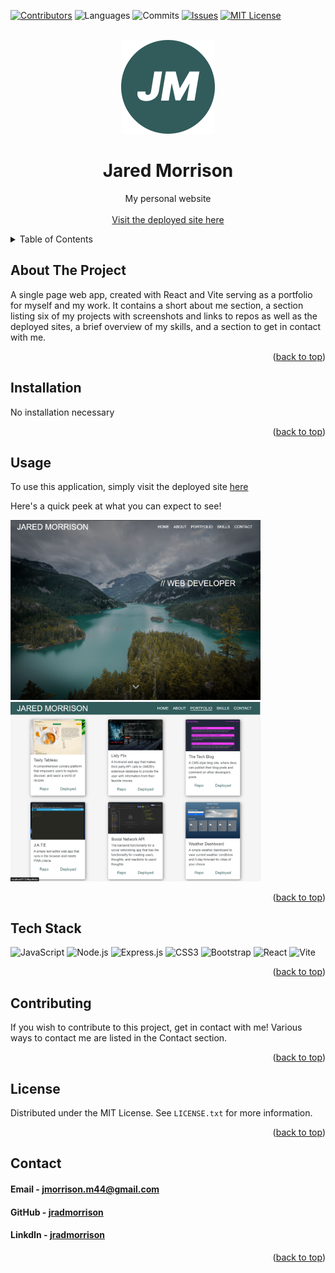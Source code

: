 <!-- Improved compatibility of back to top link: See: https://github.com/othneildrew/Best-README-Template/pull/73 -->

<a name="readme-top"></a>

<!--
*** Thanks for checking out the Best-README-Template. If you have a suggestion
*** that would make this better, please fork the repo and create a pull request
*** or simply open an issue with the tag "enhancement".
*** Don't forget to give the project a star!
*** Thanks again! Now go create something AMAZING! :D
-->

<!-- PROJECT SHIELDS -->
<!--
*** I'm using markdown "reference style" links for readability.
*** Reference links are enclosed in brackets [ ] instead of parentheses ( ).
*** See the bottom of this document for the declaration of the reference variables
*** for contributors-url, forks-url, etc. This is an optional, concise syntax you may use.
*** https://www.markdownguide.org/basic-syntax/#reference-style-links
-->

[![Contributors][contributors-shield]][contributors-url]
![Languages][top-lang-shield]
![Commits][commits-shield]
[![Issues][issues-shield]][issues-url]
[![MIT License][license-shield]][license-url]

<!-- PROJECT LOGO -->
<br />
<div align="center">
  <a href="https://github.com/jradmorrison/my-portfolio">
    <img src="./client/src/assets/images/logo.png" alt="Logo" width="150" height="150">
  </a>

<h1 align="center">Jared Morrison</h1>

  <p align="center">
    My personal website
    <br><br>
    <a href="https://jared-morrison.netlify.app/" target="_blank">Visit the deployed site here</a>
  </p>
</div>

<!-- TABLE OF CONTENTS -->
<details>
  <summary>Table of Contents</summary>
  <ol>
    <li><a href="#about-the-project">About The Project</a></li>
    <li><a href="#installation">Installation</a></li>
    <li><a href="#usage">Usage</a></li>
    <li><a href="#contributing">Contributing</a></li>
    <li><a href="#license">License</a></li>
    <li><a href="#contact">Contact</a></li>
  </ol>
</details>

<!-- ABOUT THE PROJECT -->

## About The Project

A single page web app, created with React and Vite serving as a portfolio for myself and my work. It contains a short about me section, a section listing six of my projects with screenshots and links to repos as well as the deployed sites, a brief overview of my skills, and a section to get in contact with me.

<p align="right">(<a href="#readme-top">back to top</a>)</p>

<!-- Installation instructions -->

## Installation

No installation necessary

<p align="right">(<a href="#readme-top">back to top</a>)</p>

<!-- USAGE EXAMPLES -->

## Usage

To use this application, simply visit the deployed site <a href="" target="_blank">here</a>

Here's a quick peek at what you can expect to see!

<img src="./client/src/assets/images/screenshot1.png" alt="a screenshot" width="400px" ><img src="./client/src/assets/images/screenshot3.png" alt="a screenshot" width="400px" >

<p align="right">(<a href="#readme-top">back to top</a>)</p>

## Tech Stack

<a name="tech-stack"></a>
![JavaScript](https://img.shields.io/badge/JavaScript-%23F7DF1E.svg?style=for-the-badge&logo=javascript&logoColor=%23black)
![Node.js](https://img.shields.io/badge/Node.js-%23339933.svg?style=for-the-badge&logo=node.js&logoColor=%23white)
![Express.js](https://img.shields.io/badge/express.js-%23404d59.svg?style=for-the-badge&logo=express&logoColor=%2361DAFB)
![CSS3](https://img.shields.io/badge/css3-%231572B6.svg?style=for-the-badge&logo=css3&logoColor=white)
![Bootstrap](https://img.shields.io/badge/bootstrap-%238511FA.svg?style=for-the-badge&logo=bootstrap&logoColor=white)
![React](https://img.shields.io/badge/react-%2320232a.svg?style=for-the-badge&logo=react&logoColor=%2361DAFB)
![Vite](https://img.shields.io/badge/vite-%23646CFF.svg?style=for-the-badge&logo=vite&logoColor=white)

<p align="right">(<a href="#readme-top">back to top</a>)</p>

<!-- CONTRIBUTING -->

## Contributing

If you wish to contribute to this project, get in contact with me! Various ways to contact me are listed in the Contact section.

<p align="right">(<a href="#readme-top">back to top</a>)</p>

<!-- LICENSE -->

## License

Distributed under the MIT License. See `LICENSE.txt` for more information.

<p align="right">(<a href="#readme-top">back to top</a>)</p>

<!-- CONTACT -->

## Contact

<h4>Email - <a href="mailto:jmorrison.m44@gmail.com">jmorrison.m44@gmail.com</a></h4>

<h4>GitHub - <a href="https://github.com/jradmorrison">jradmorrison</a></h4>

<h4>LinkdIn - <a href="https://linkedin.com/in/jradmorrison">jradmorrison</a></h4>

<p align="right">(<a href="#readme-top">back to top</a>)</p>

<!-- MARKDOWN LINKS & IMAGES -->
<!-- https://www.markdownguide.org/basic-syntax/#reference-style-links -->

[contributors-shield]: https://img.shields.io/github/contributors/jradmorrison/my-portfolio.svg?style=for-the-badge
[contributors-url]: https://github.com/jradmorrison/my-portfolio/graphs/contributors
[forks-shield]: https://img.shields.io/github/forks/jradmorrison/my-portfolio.svg?style=for-the-badge
[forks-url]: https://github.com/jradmorrison/my-portfolio/network/members
[stars-shield]: https://img.shields.io/github/stars/jradmorrison/my-portfolio.svg?style=for-the-badge
[stars-url]: https://github.com/jradmorrison/my-portfolio/stargazers
[issues-shield]: https://img.shields.io/github/issues/jradmorrison/my-portfolio.svg?style=for-the-badge
[issues-url]: https://github.com/jradmorrison/my-portfolio/issues
[license-shield]: https://img.shields.io/github/license/jradmorrison/my-portfolio.svg?style=for-the-badge
[license-url]: https://github.com/jradmorrison/my-portfolio/blob/master/LICENSE.txt
[linkedin-shield]: https://img.shields.io/badge/-LinkedIn-black.svg?style=for-the-badge&logo=linkedin&colorB=555
[linkedin-url]: https://linkedin.com/in/jradmorrison
[product-screenshot]: images/screenshot.png
[Next.js]: https://img.shields.io/badge/next.js-000000?style=for-the-badge&logo=nextdotjs&logoColor=white
[Next-url]: https://nextjs.org/
[React.js]: https://img.shields.io/badge/React-20232A?style=for-the-badge&logo=react&logoColor=61DAFB
[React-url]: https://reactjs.org/
[Vue.js]: https://img.shields.io/badge/Vue.js-35495E?style=for-the-badge&logo=vuedotjs&logoColor=4FC08D
[Vue-url]: https://vuejs.org/
[Angular.io]: https://img.shields.io/badge/Angular-DD0031?style=for-the-badge&logo=angular&logoColor=white
[Angular-url]: https://angular.io/
[Svelte.dev]: https://img.shields.io/badge/Svelte-4A4A55?style=for-the-badge&logo=svelte&logoColor=FF3E00
[Svelte-url]: https://svelte.dev/
[Laravel.com]: https://img.shields.io/badge/Laravel-FF2D20?style=for-the-badge&logo=laravel&logoColor=white
[Laravel-url]: https://laravel.com
[Bootstrap.com]: https://img.shields.io/badge/Bootstrap-563D7C?style=for-the-badge&logo=bootstrap&logoColor=white
[Bootstrap-url]: https://getbootstrap.com
[JQuery.com]: https://img.shields.io/badge/jQuery-0769AD?style=for-the-badge&logo=jquery&logoColor=white
[JQuery-url]: https://jquery.com
[top-lang-shield]: https://img.shields.io/github/languages/top/jradmorrison/my-portfolio.svg?style=for-the-badge
[commits-shield]: https://img.shields.io/github/commit-activity/t/jradmorrison/my-portfolio.svg?style=for-the-badge
